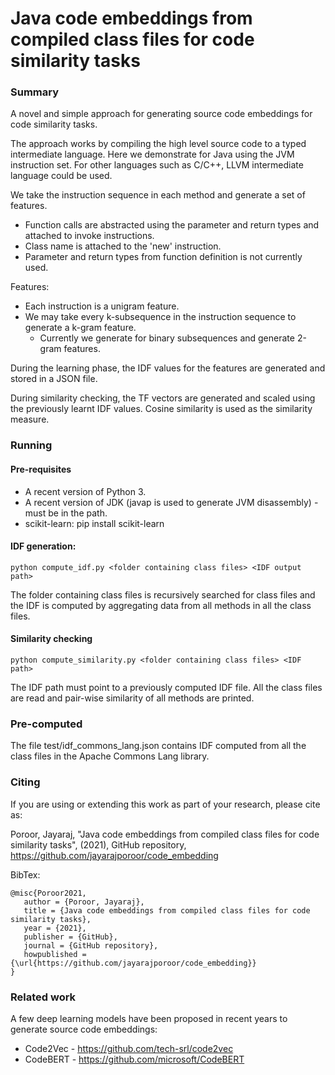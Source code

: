 # Java code embeddings from compiled class files for code similarity tasks

### Summary

A novel and simple approach for generating source code embeddings for code similarity tasks.

The approach works by compiling the high level source code to a typed intermediate language. Here we demonstrate for Java using the JVM instruction set. For other languages such as C/C++, LLVM intermediate language could be used.

We take the instruction sequence in each method and generate a set of features.

* Function calls are abstracted using the parameter and return types and attached to invoke instructions.
* Class name is attached to the 'new' instruction.
* Parameter and return types from function definition is not currently used.

Features:

* Each instruction is a unigram feature.
* We may take every k-subsequence in the instruction sequence to generate a k-gram feature.
  * Currently we generate for binary subsequences and generate 2-gram features.


During the learning phase, the IDF values for the features are generated and stored in a JSON file.

During similarity checking, the TF vectors are generated and scaled using the previously learnt IDF values. Cosine similarity is used as the similarity measure.

### Running

#### Pre-requisites

* A recent version of Python 3.
* A recent version of JDK (javap is used to generate JVM disassembly) - must be in the path.
* scikit-learn: pip install scikit-learn

#### IDF generation:

```console
python compute_idf.py <folder containing class files> <IDF output path>
```

The folder containing class files is recursively searched for class files and the IDF is computed by aggregating data from all methods in all the class files.

#### Similarity checking

```console
python compute_similarity.py <folder containing class files> <IDF path>
```

The IDF path must point to a previously computed IDF file. All the class files are read and pair-wise similarity of all methods are printed.

### Pre-computed

The file test/idf_commons_lang.json contains IDF computed from all the class files in the Apache Commons Lang library.

### Citing

If you are using or extending this work as part of your research, please cite as:

Poroor, Jayaraj, "Java code embeddings from compiled class files for code similarity tasks", (2021), GitHub repository, https://github.com/jayarajporoor/code_embedding

BibTex:

    @misc{Poroor2021,
       author = {Poroor, Jayaraj},
       title = {Java code embeddings from compiled class files for code similarity tasks},
       year = {2021},
       publisher = {GitHub},
       journal = {GitHub repository},
       howpublished = {\url{https://github.com/jayarajporoor/code_embedding}}
    }

### Related work

A few deep learning models have been proposed in recent years to generate source code embeddings:

* Code2Vec - https://github.com/tech-srl/code2vec
* CodeBERT - https://github.com/microsoft/CodeBERT
